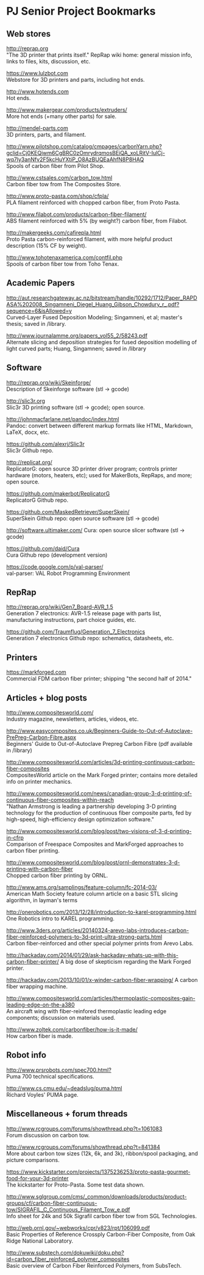 # PJ Senior Project Bookmarks

## Web stores

<http://reprap.org>  
"The 3D printer that prints itself." RepRap wiki home: general mission info, links to files, kits, discussion, etc.

<https://www.lulzbot.com>  
Webstore for 3D printers and parts, including hot ends.

<http://www.hotends.com>  
Hot ends. 

<http://www.makergear.com/products/extruders/>  
More hot ends (+many other parts) for sale.

<http://mendel-parts.com>  
3D printers, parts, and filament.

<http://www.pilotshop.com/catalog/cmpages/carbonYarn.php?gclid=Cj0KEQjwm6CgBRC0zOmrydrqmosBEiQA_xoLRitV-IulCj-wq7ly3anNfv2F5kcHuYXtiP_O8AzBUQEaAhfN8P8HAQ>  
Spools of carbon fiber from Pilot Shop.

<http://www.cstsales.com/carbon_tow.html>  
Carbon fiber tow from The Composites Store.

<http://www.proto-pasta.com/shop/cfpla/>  
PLA filament reinforced with chopped carbon fiber, from Proto Pasta.

<http://www.filabot.com/products/carbon-fiber-filament/>  
ABS filament reinforced with 5% (by weight?) carbon fiber, from Filabot.

<http://makergeeks.com/cafirepla.html>  
Proto Pasta carbon-reinforced filament, with more helpful product description (15% CF by weight).

<http://www.tohotenaxamerica.com/contfil.php>  
Spools of carbon fiber tow from Toho Tenax.

## Academic Papers

<http://aut.researchgateway.ac.nz/bitstream/handle/10292/1712/Paper_RAPDASA%202008_Singamneni_Diegel_Huang_Gibson_Chowdury_r_.pdf?sequence=6&isAllowed=y>  
Curved-Layer Fused Deposition Modeling; Singamneni, et al; master's thesis; saved in /library.

<http://www.journalamme.org/papers_vol55_2/58243.pdf>  
Alternate slicing and deposition strategies for fused deposition modelling of light curved parts; Huang, Singamneni; saved in /library


## Software

<http://reprap.org/wiki/Skeinforge/>  
Description of Skeinforge software (stl -> gcode)

<http://slic3r.org>  
Slic3r 3D printing software (stl -> gcode); open source.

<http://johnmacfarlane.net/pandoc/index.html>  
Pandoc: convert between different markup formats like HTML, Markdown, LaTeX, docx, etc.

<https://github.com/alexrj/Slic3r>  
Slic3r Github repo.

<http://replicat.org/>  
ReplicatorG: open source 3D printer driver program; controls printer hardware (motors, heaters, etc); used for MakerBots, RepRaps, and more; open source. 

<https://github.com/makerbot/ReplicatorG>  
ReplicatorG Github repo.

<https://github.com/MaskedRetriever/SuperSkein/>  
SuperSkein Github repo: open source software (stl -> gcode)

<http://software.ultimaker.com/> 
Cura: open source slicer software (stl -> gcode)

<https://github.com/daid/Cura>  
Cura Github repo (development version)

<https://code.google.com/p/val-parser/>  
val-parser: VAL Robot Programming Environment

## RepRap 

<http://reprap.org/wiki/Gen7_Board-AVR_1.5>  
Generation 7 electronics: AVR-1.5 release page with parts list, manufacturing instructions, part choice guides, etc.

<https://github.com/Traumflug/Generation_7_Electronics>  
Generation 7 electronics Github repo: schematics, datasheets, etc.



## Printers

<https://markforged.com>  
Commercial FDM carbon fiber printer; shipping "the second half of 2014."

## Articles + blog posts

<http://www.compositesworld.com/>  
Industry magazine, newsletters, articles, videos, etc.

<http://www.easycomposites.co.uk/Beginners-Guide-to-Out-of-Autoclave-PrePreg-Carbon-Fibre.aspx>  
Beginners' Guide to Out-of-Autoclave Prepreg Carbon Fibre (pdf available in /library)

<http://www.compositesworld.com/articles/3d-printing-continuous-carbon-fiber-composites>  
CompositesWorld article on the Mark Forged printer; contains more detailed info on printer mechanics. 

<http://www.compositesworld.com/news/canadian-group-3-d-printing-of-continuous-fiber-composites-within-reach>  
"Nathan Armstrong is leading a partnership developing 3-D printing technology for the production of continuous fiber composite parts, fed by high-speed, high-efficiency design optimization software."

<http://www.compositesworld.com/blog/post/two-visions-of-3-d-printing-in-cfrp>  
Comparison of Freespace Composites and MarkForged approaches to carbon fiber printing.

<http://www.compositesworld.com/blog/post/ornl-demonstrates-3-d-printing-with-carbon-fiber>  
Chopped carbon fiber printing by ORNL.

<http://www.ams.org/samplings/feature-column/fc-2014-03/>  
American Math Society feature column article on a basic STL slicing algorithm, in layman's terms

<http://onerobotics.com/2013/12/28/introduction-to-karel-programming.html>  
One Robotics intro to KAREL programming.

<http://www.3ders.org/articles/20140324-arevo-labs-introduces-carbon-fiber-reinforced-polymers-to-3d-print-ultra-strong-parts.html>  
Carbon fiber-reinforced and other special polymer prints from Arevo Labs.

<http://hackaday.com/2014/01/29/ask-hackaday-whats-up-with-this-carbon-fiber-printer/>
A big dose of skepticism regarding the Mark Forged printer.

<http://hackaday.com/2013/10/01/x-winder-carbon-fiber-wrapping/>
A carbon fiber wrapping machine.

<http://www.compositesworld.com/articles/thermoplastic-composites-gain-leading-edge-on-the-a380>  
An aircraft wing with fiber-reinfored thermoplastic leading edge components; discussion on materials used.

<http://www.zoltek.com/carbonfiber/how-is-it-made/>  
How carbon fiber is made.

## Robot info
<http://www.prsrobots.com/spec700.html?>  
Puma 700 technical specifications.

<http://www.cs.cmu.edu/~deadslug/puma.html>  
Richard Voyles' PUMA page.

## Miscellaneous + forum threads

<http://www.rcgroups.com/forums/showthread.php?t=1061083>  
Forum discussion on carbon tow. 

<http://www.rcgroups.com/forums/showthread.php?t=841384>  
More about carbon tow sizes (12k, 6k, and 3k), ribbon/spool packaging, and picture comparisons.

<https://www.kickstarter.com/projects/1375236253/proto-pasta-gourmet-food-for-your-3d-printer>  
The kickstarter for Proto-Pasta. Some test data shown.

<http://www.sglgroup.com/cms/_common/downloads/products/product-groups/cf/carbon-fiber-continuous-tow/SIGRAFIL_C_Continuous_Filament_Tow_e.pdf>  
Info sheet for 24k and 50k Sigrafil carbon fiber tow from SGL Technologies.

<http://web.ornl.gov/~webworks/cpr/v823/rpt/106099.pdf>  
Basic Properties of Reference Crossply Carbon-Fiber Composite, from Oak Ridge National Laboratory.

<http://www.substech.com/dokuwiki/doku.php?id=carbon_fiber_reinforced_polymer_composites>  
Basic overview of Carbon Fiber Reinforced Polymers, from SubsTech.

